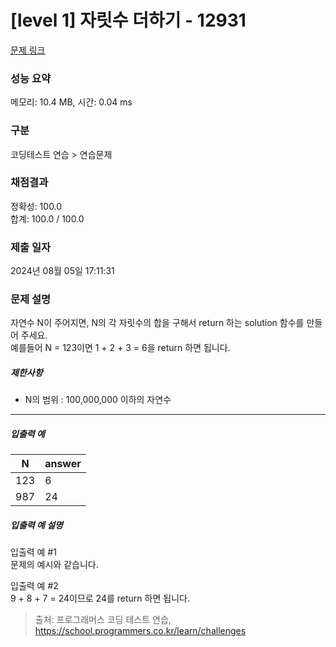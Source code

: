 # [level 1] 자릿수 더하기 - 12931 

[문제 링크](https://school.programmers.co.kr/learn/courses/30/lessons/12931) 

### 성능 요약

메모리: 10.4 MB, 시간: 0.04 ms

### 구분

코딩테스트 연습 > 연습문제

### 채점결과

정확성: 100.0<br/>합계: 100.0 / 100.0

### 제출 일자

2024년 08월 05일 17:11:31

### 문제 설명

<p style="user-select: auto !important;">자연수 N이 주어지면, N의 각 자릿수의 합을 구해서 return 하는 solution 함수를 만들어 주세요.<br style="user-select: auto !important;">
예를들어 N = 123이면 1 + 2 + 3 = 6을 return 하면 됩니다.</p>

<h5 style="user-select: auto !important;">제한사항</h5>

<ul style="user-select: auto !important;">
<li style="user-select: auto !important;">N의 범위 : 100,000,000 이하의 자연수</li>
</ul>

<hr style="user-select: auto !important;">

<h5 style="user-select: auto !important;">입출력 예</h5>
<table class="table" style="user-select: auto !important;">
        <thead style="user-select: auto !important;"><tr style="user-select: auto !important;">
<th style="user-select: auto !important;">N</th>
<th style="user-select: auto !important;">answer</th>
</tr>
</thead>
        <tbody style="user-select: auto !important;"><tr style="user-select: auto !important;">
<td style="user-select: auto !important;">123</td>
<td style="user-select: auto !important;">6</td>
</tr>
<tr style="user-select: auto !important;">
<td style="user-select: auto !important;">987</td>
<td style="user-select: auto !important;">24</td>
</tr>
</tbody>
      </table>
<h5 style="user-select: auto !important;">입출력 예 설명</h5>

<p style="user-select: auto !important;">입출력 예 #1<br style="user-select: auto !important;">
문제의 예시와 같습니다.</p>

<p style="user-select: auto !important;">입출력 예 #2<br style="user-select: auto !important;">
9 + 8 + 7 = 24이므로 24를 return 하면 됩니다.</p>


> 출처: 프로그래머스 코딩 테스트 연습, https://school.programmers.co.kr/learn/challenges